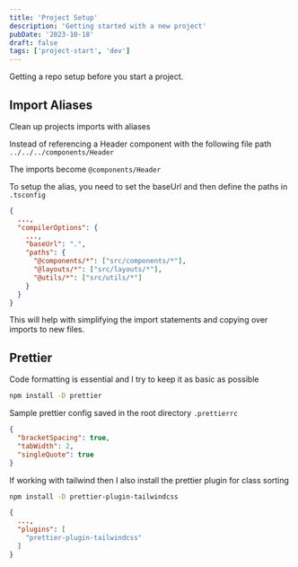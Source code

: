 ```yaml
---
title: 'Project Setup'
description: 'Getting started with a new project'
pubDate: '2023-10-18'
draft: false
tags: ['project-start', 'dev']
---
```


Getting a repo setup before you start a project.

## Import Aliases

Clean up projects imports with aliases

Instead of referencing a Header component with the following file path `../../../components/Header`

The imports become `@components/Header`

To setup the alias, you need to set the baseUrl and then define the paths in `.tsconfig`
```json
{
  ...,
  "compilerOptions": {
    ...,
    "baseUrl": ".",
    "paths": {
      "@components/*": ["src/components/*"],
      "@layouts/*": ["src/layouts/*"],
      "@utils/*": ["src/utils/*"]
    }
  }
}

```

This will help with simplifying the import statements and copying over imports to new files.

## Prettier

Code formatting is essential and I try to keep it as basic as possible

```bash
npm install -D prettier
```

Sample prettier config saved in the root directory `.prettierrc`

```json
{
  "bracketSpacing": true,
  "tabWidth": 2,
  "singleQuote": true
}
```

If working with tailwind then I also install the prettier plugin for class sorting

```bash
npm install -D prettier-plugin-tailwindcss
```

```json
{
  ...,
  "plugins": [
    "prettier-plugin-tailwindcss"
  ]
}
```
